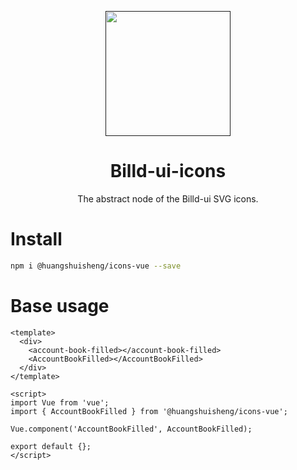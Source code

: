 <p align="center">
  <a href="">
    <img
      width="200"
      src="http://thirdqq.qlogo.cn/g?b=oidb&k=oYtOZYZxRicDmv3WsaGKXFQ&s=640&t=1618498456"
    />
  </a>
</p>

<h1 align="center">
  Billd-ui-icons
</h1>

<div align="center">
The abstract node of the Billd-ui SVG icons.
</div>

# Install

```bash
npm i @huangshuisheng/icons-vue --save
```



# Base usage

```vue
<template>
  <div>
    <account-book-filled></account-book-filled>
    <AccountBookFilled></AccountBookFilled>
  </div>
</template>

<script>
import Vue from 'vue';
import { AccountBookFilled } from '@huangshuisheng/icons-vue';

Vue.component('AccountBookFilled', AccountBookFilled);

export default {};
</script>
```


